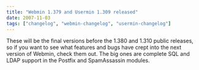 ```yaml
---
title: "Webmin 1.379 and Usermin 1.309 released"
date: 2007-11-03
tags: ["changelog", "webmin-changelog", "usermin-changelog"]
---
```


These will be the final versions before the 1.380 and 1.310 public releases, so if you want to see what features and bugs have crept into the next version of Webmin, check them out. The big ones are complete SQL and LDAP support in the Postfix and SpamAssassin modules.
